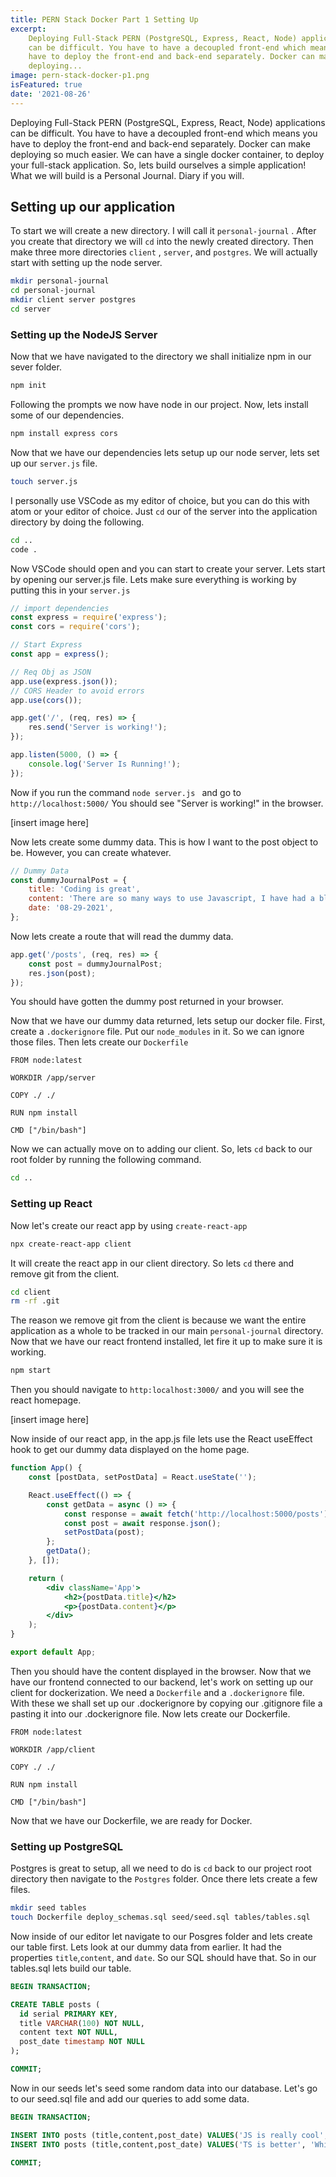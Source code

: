 ```yaml
---
title: PERN Stack Docker Part 1 Setting Up
excerpt:
    Deploying Full-Stack PERN (PostgreSQL, Express, React, Node) applications
    can be difficult. You have to have a decoupled front-end which means you
    have to deploy the front-end and back-end separately. Docker can make
    deploying...
image: pern-stack-docker-p1.png
isFeatured: true
date: '2021-08-26'
---
```


Deploying Full-Stack PERN (PostgreSQL, Express, React, Node) applications can be
difficult. You have to have a decoupled front-end which means you have to deploy
the front-end and back-end separately. Docker can make deploying so much easier.
We can have a single docker container, to deploy your full-stack application.
So, lets build ourselves a simple application! What we will build is a Personal
Journal. Diary if you will.

## Setting up our application

To start we will create a new directory. I will call it `personal-journal` .
After you create that directory we will `cd` into the newly created directory.
Then make three more directories `client` , `server`, and `postgres`. We will
actually start with setting up the node server.

```bash
mkdir personal-journal
cd personal-journal
mkdir client server postgres
cd server
```

### Setting up the NodeJS Server

Now that we have navigated to the directory we shall initialize npm in our sever
folder.

```bash
npm init
```

Following the prompts we now have node in our project. Now, lets install some of
our dependencies.

```bash
npm install express cors
```

Now that we have our dependencies lets setup up our node server, lets set up our
`server.js` file.

```bash
touch server.js
```

I personally use VSCode as my editor of choice, but you can do this with atom or
your editor of choice. Just `cd` our of the server into the application
directory by doing the following.

```bash
cd ..
code .
```

Now VSCode should open and you can start to create your server. Lets start by
opening our server.js file. Lets make sure everything is working by putting this
in your `server.js`

```js
// import dependencies
const express = require('express');
const cors = require('cors');

// Start Express
const app = express();

// Req Obj as JSON
app.use(express.json());
// CORS Header to avoid errors
app.use(cors());

app.get('/', (req, res) => {
	res.send('Server is working!');
});

app.listen(5000, () => {
	console.log('Server Is Running!');
});
```

Now if you run the command `node server.js ` and go to `http://localhost:5000/`
You should see "Server is working!" in the browser.

[insert image here]

Now lets create some dummy data. This is how I want to the post object to be.
However, you can create whatever.

```js
// Dummy Data
const dummyJournalPost = {
	title: 'Coding is great',
	content: 'There are so many ways to use Javascript, I have had a blast.',
	date: '08-29-2021',
};
```

Now lets create a route that will read the dummy data.

```js
app.get('/posts', (req, res) => {
	const post = dummyJournalPost;
	res.json(post);
});
```

You should have gotten the dummy post returned in your browser.

Now that we have our dummy data returned, lets setup our docker file. First,
create a `.dockerignore` file. Put our `node_modules` in it. So we can ignore
those files. Then lets create our `Dockerfile`

```docker
FROM node:latest

WORKDIR /app/server

COPY ./ ./

RUN npm install

CMD ["/bin/bash"]
```

Now we can actually move on to adding our client. So, lets `cd` back to our root
folder by running the following command.

```bash
cd ..
```

### Setting up React

Now let's create our react app by using `create-react-app`

```bash
npx create-react-app client
```

It will create the react app in our client directory. So lets `cd` there and
remove git from the client.

```bash
cd client
rm -rf .git
```

The reason we remove git from the client is because we want the entire
application as a whole to be tracked in our main `personal-journal` directory.
Now that we have our react frontend installed, let fire it up to make sure it is
working.

```bash
npm start
```

Then you should navigate to `http:localhost:3000/` and you will see the react
homepage.

[insert image here]

Now inside of our react app, in the app.js file lets use the React useEffect
hook to get our dummy data displayed on the home page.

```jsx
function App() {
	const [postData, setPostData] = React.useState('');

	React.useEffect(() => {
		const getData = async () => {
			const response = await fetch('http://localhost:5000/posts');
			const post = await response.json();
			setPostData(post);
		};
		getData();
	}, []);

	return (
		<div className='App'>
			<h2>{postData.title}</h2>
			<p>{postData.content}</p>
		</div>
	);
}

export default App;
```

Then you should have the content displayed in the browser. Now that we have our
frontend connected to our backend, let's work on setting up our client for
dockerization. We need a `Dockerfile` and a `.dockerignore` file. With these we
shall set up our .dockerignore by copying our .gitignore file a pasting it into
our .dockerignore file. Now lets create our Dockerfile.

```docker
FROM node:latest

WORKDIR /app/client

COPY ./ ./

RUN npm install

CMD ["/bin/bash"]
```

Now that we have our Dockerfile, we are ready for Docker.

### Setting up PostgreSQL

Postgres is great to setup, all we need to do is `cd` back to our project root
directory then navigate to the `Postgres` folder. Once there lets create a few
files.

```bash
mkdir seed tables
touch Dockerfile deploy_schemas.sql seed/seed.sql tables/tables.sql
```

Now inside of our editor let navigate to our Posgres folder and lets create our
table first. Lets look at our dummy data from earlier. It had the properties
`title`,`content`, and `date`. So our SQL should have that. So in our tables.sql
lets build our table.

```sql
BEGIN TRANSACTION;

CREATE TABLE posts (
  id serial PRIMARY KEY,
  title VARCHAR(100) NOT NULL,
  content text NOT NULL,
  post_date timestamp NOT NULL
);

COMMIT;
```

Now in our seeds let's seed some random data into our database. Let's go to our
seed.sql file and add our queries to add some data.

```sql
BEGIN TRANSACTION;

INSERT INTO posts (title,content,post_date) VALUES('JS is really cool', 'While working with JS I have had so much fun.','2021-08-23');
INSERT INTO posts (title,content,post_date) VALUES('TS is better', 'While working with TS I have had so many less errors.','2021-08-25');

COMMIT;
```
